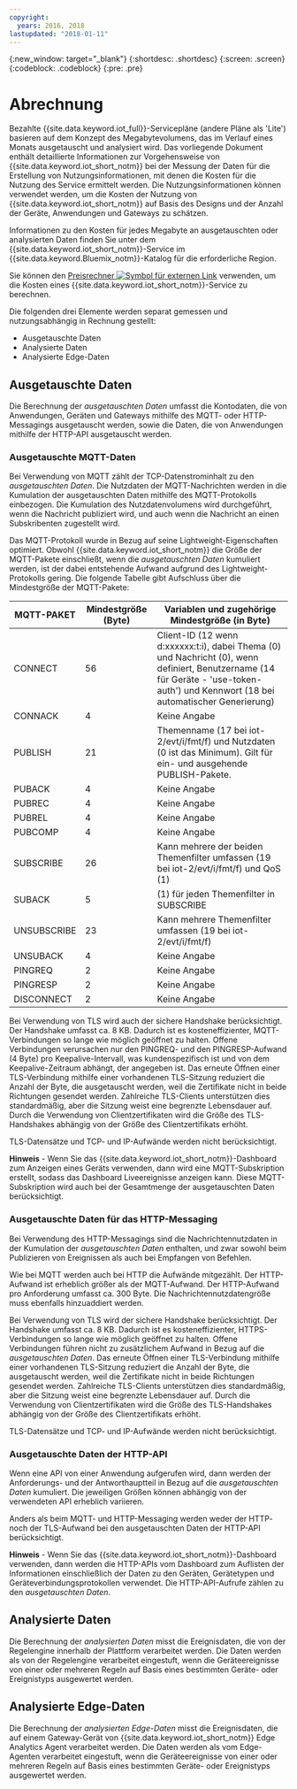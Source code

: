 ```yaml
---
copyright:
  years: 2016, 2018
lastupdated: "2018-01-11"
---
```

{:new_window: target="_blank"}
{:shortdesc: .shortdesc}
{:screen: .screen}
{:codeblock: .codeblock}
{:pre: .pre}

# Abrechnung

Bezahlte {{site.data.keyword.iot_full}}-Servicepläne (andere Pläne als 'Lite') basieren auf dem Konzept des Megabytevolumens, das im Verlauf eines Monats ausgetauscht und analysiert wird.  Das vorliegende Dokument enthält detaillierte Informationen zur Vorgehensweise von {{site.data.keyword.iot_short_notm}} bei der Messung der Daten für die Erstellung von Nutzungsinformationen, mit denen die Kosten für die Nutzung des Service ermittelt werden.  Die Nutzungsinformationen können verwendet werden, um die Kosten der Nutzung von {{site.data.keyword.iot_short_notm}} auf Basis des Designs und der Anzahl der Geräte, Anwendungen und Gateways zu schätzen.

Informationen zu den Kosten für jedes Megabyte an ausgetauschten oder analysierten Daten finden Sie unter dem {{site.data.keyword.iot_short_notm}}-Service im {{site.data.keyword.Bluemix_notm}}-Katalog für die erforderliche Region.

Sie können den [Preisrechner ![Symbol für externen Link](../../../icons/launch-glyph.svg "Symbol für externen Link")](http://iot-cost-calculator.ng.bluemix.net/) verwenden, um die Kosten eines {{site.data.keyword.iot_short_notm}}-Service zu berechnen.

Die folgenden drei Elemente werden separat gemessen und nutzungsabhängig in Rechnung gestellt: 
- Ausgetauschte Daten
- Analysierte Daten
- Analysierte Edge-Daten

## Ausgetauschte Daten
Die Berechnung der *ausgetauschten Daten* umfasst die Kontodaten, die von Anwendungen, Geräten und Gateways mithilfe des MQTT- oder HTTP-Messagings ausgetauscht werden, sowie die Daten, die von Anwendungen mithilfe der HTTP-API ausgetauscht werden.

### Ausgetauschte MQTT-Daten
Bei Verwendung von MQTT zählt der TCP-Datenstrominhalt zu den *ausgetauschten Daten*.  Die Nutzdaten der MQTT-Nachrichten werden in die Kumulation der ausgetauschten Daten mithilfe des MQTT-Protokolls einbezogen.  Die Kumulation des Nutzdatenvolumens wird durchgeführt, wenn die Nachricht publiziert wird, und auch wenn die Nachricht an einen Subskribenten zugestellt wird.

Das MQTT-Protokoll wurde in Bezug auf seine Lightweight-Eigenschaften optimiert.  Obwohl {{site.data.keyword.iot_short_notm}} die Größe der MQTT-Pakete einschließt, wenn die *ausgetauschten Daten* kumuliert werden, ist der dabei entstehende Aufwand aufgrund des Lightweight-Protokolls gering.  Die folgende Tabelle gibt Aufschluss über die Mindestgröße der MQTT-Pakete:

|MQTT-PAKET                    |Mindestgröße (Byte)  |Variablen und zugehörige Mindestgröße (in Byte)|
|-------------------------------|--------------------|-------------------------------------------------|
|CONNECT                        |56                  |Client-ID (12 wenn d:xxxxxx:t:i), dabei Thema (0) und Nachricht (0), wenn definiert, Benutzername (14 für Geräte - 'use-token-auth') und Kennwort (18 bei automatischer Generierung)|
|CONNACK                        |4                   |Keine Angabe|
|PUBLISH                        |21                  |Themenname (17 bei iot-2/evt/i/fmt/f) und Nutzdaten (0 ist das Minimum).  Gilt für ein- und ausgehende PUBLISH-Pakete.|
|PUBACK                         |4                   |Keine Angabe|
|PUBREC                         |4                   |Keine Angabe|
|PUBREL                         |4                   |Keine Angabe|
|PUBCOMP                        |4                   |Keine Angabe|
|SUBSCRIBE                      |26                  |Kann mehrere der beiden Themenfilter umfassen (19 bei iot-2/evt/i/fmt/f) und QoS (1)|
|SUBACK                         |5                   |(1) für jeden Themenfilter in SUBSCRIBE|
|UNSUBSCRIBE                    |23                  |Kann mehrere Themenfilter umfassen (19 bei iot-2/evt/i/fmt/f)|
|UNSUBACK                       |4                   |Keine Angabe|
|PINGREQ                        |2                   |Keine Angabe|
|PINGRESP                       |2                   |Keine Angabe|
|DISCONNECT                     |2                   |Keine Angabe|

Bei Verwendung von TLS wird auch der sichere Handshake berücksichtigt. Der Handshake umfasst ca. 8 KB. Dadurch ist es kosteneffizienter, MQTT-Verbindungen so lange wie möglich geöffnet zu halten. Offene Verbindungen verursachen nur den PINGREQ- und den PINGRESP-Aufwand (4 Byte) pro Keepalive-Intervall, was kundenspezifisch ist und von dem Keepalive-Zeitraum abhängt, der angegeben ist.  Das erneute Öffnen einer TLS-Verbindung mithilfe einer vorhandenen TLS-Sitzung reduziert die Anzahl der Byte, die ausgetauscht werden, weil die Zertifikate nicht in beide Richtungen gesendet werden.  Zahlreiche TLS-Clients unterstützen dies standardmäßig, aber die Sitzung weist eine begrenzte Lebensdauer auf.  Durch die Verwendung von Clientzertifikaten wird die Größe des TLS-Handshakes abhängig von der Größe des Clientzertifikats erhöht. 

TLS-Datensätze und TCP- und IP-Aufwände werden nicht berücksichtigt.

**Hinweis** - Wenn Sie das {{site.data.keyword.iot_short_notm}}-Dashboard zum Anzeigen eines Geräts verwenden, dann wird eine MQTT-Subskription erstellt, sodass das Dashboard Liveereignisse anzeigen kann.  Diese MQTT-Subskription wird auch bei der Gesamtmenge der ausgetauschten Daten berücksichtigt.

### Ausgetauschte Daten für das HTTP-Messaging
Bei Verwendung des HTTP-Messagings sind die Nachrichtennutzdaten in der Kumulation der *ausgetauschten Daten* enthalten, und zwar sowohl beim Publizieren von Ereignissen als auch bei Empfangen von Befehlen.

Wie bei MQTT werden auch bei HTTP die Aufwände mitgezählt.  Der HTTP-Aufwand ist erheblich größer als der MQTT-Aufwand. Der HTTP-Aufwand pro Anforderung umfasst ca. 300 Byte. Die Nachrichtennutzdatengröße muss ebenfalls hinzuaddiert werden.

Bei Verwendung von TLS wird der sichere Handshake berücksichtigt.  Der Handshake umfasst ca. 8 KB.  Dadurch ist es kosteneffizienter, HTTPS-Verbindungen so lange wie möglich geöffnet zu halten.  Offene Verbindungen führen nicht zu zusätzlichem Aufwand in Bezug auf die *ausgetauschten Daten*.  Das erneute Öffnen einer TLS-Verbindung mithilfe einer vorhandenen TLS-Sitzung reduziert die Anzahl der Byte, die ausgetauscht werden, weil die Zertifikate nicht in beide Richtungen gesendet werden.  Zahlreiche TLS-Clients unterstützen dies standardmäßig, aber die Sitzung weist eine begrenzte Lebensdauer auf.  Durch die Verwendung von Clientzertifikaten wird die Größe des TLS-Handshakes abhängig von der Größe des Clientzertifikats erhöht.

TLS-Datensätze und TCP- und IP-Aufwände werden nicht berücksichtigt.

### Ausgetauschte Daten der HTTP-API
Wenn eine API von einer Anwendung aufgerufen wird, dann werden der Anforderungs- und der Antworthauptteil in Bezug auf die *ausgetauschten Daten* kumuliert.  Die jeweiligen Größen können abhängig von der verwendeten API erheblich variieren.

Anders als beim MQTT- und HTTP-Messaging werden weder der HTTP- noch der TLS-Aufwand bei den ausgetauschten Daten der HTTP-API berücksichtigt.

**Hinweis** - Wenn Sie das {{site.data.keyword.iot_short_notm}}-Dashboard verwenden, dann werden die HTTP-APIs vom Dashboard zum Auflisten der Informationen einschließlich der Daten zu den Geräten, Gerätetypen und Geräteverbindungsprotokollen verwendet.  Die HTTP-API-Aufrufe zählen zu den *ausgetauschten Daten*.

## Analysierte Daten
Die Berechnung der *analysierten Daten* misst die Ereignisdaten, die von der Regelengine innerhalb der Plattform verarbeitet werden.  Die Daten werden als von der Regelengine verarbeitet eingestuft, wenn die Geräteereignisse von einer oder mehreren Regeln auf Basis eines bestimmten Geräte- oder Ereignistyps ausgewertet werden. 

## Analysierte Edge-Daten
Die Berechnung der *analysierten Edge-Daten* misst die Ereignisdaten, die auf einem Gateway-Gerät von {{site.data.keyword.iot_short_notm}} Edge Analytics Agent verarbeitet werden.  Die Daten werden als vom Edge-Agenten verarbeitet eingestuft, wenn die Geräteereignisse von einer oder mehreren Regeln auf Basis eines bestimmten Geräte- oder Ereignistyps ausgewertet werden. 
